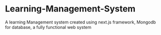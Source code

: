 # Learning-Management-System
A learning Management system created using next.js framework, Mongodb for database, a fully functional web system
